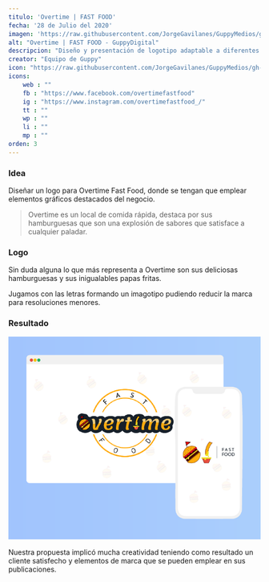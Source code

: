 ```yaml
---
titulo: 'Overtime | FAST FOOD'
fecha: '28 de Julio del 2020'
imagen: 'https://raw.githubusercontent.com/JorgeGavilanes/GuppyMedios/gh-pages/proyecto-overtime.png'
alt: "Overtime | FAST FOOD - GuppyDigital"
descripcion: "Diseño y presentación de logotipo adaptable a diferentes entornos, obteniendo un proyecto muy satisfactorio para el equipo."
creator: "Equipo de Guppy"
icon: "https://raw.githubusercontent.com/JorgeGavilanes/GuppyMedios/gh-pages/Guppy.svg"
icons:
    web : ""
    fb : "https://www.facebook.com/overtimefastfood"
    ig : "https://www.instagram.com/overtimefastfood_/"
    tt : ""
    wp : ""
    li : ""
    mp : ""
orden: 3
---
```


### Idea

Diseñar un logo para Overtime Fast Food, donde se tengan que emplear elementos gráficos destacados del negocio.

> Overtime es un local de comida rápida, destaca por sus hamburguesas que son una explosión de sabores que satisface a cualquier paladar.

### Logo

Sin duda alguna lo que más representa a Overtime son sus deliciosas hamburguesas y sus inigualables papas fritas.

Jugamos con las letras formando un imagotipo pudiendo reducir la marca para resoluciones menores.

### Resultado

![Overtime Fast Food](https://raw.githubusercontent.com/JorgeGavilanes/GuppyMedios/gh-pages/proyecto-overtime.png)

Nuestra propuesta implicó mucha creatividad teniendo como resultado un cliente satisfecho y elementos de marca que se pueden emplear en sus publicaciones.